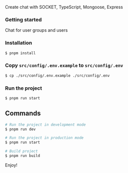 Create chat with SOCKET, TypeScript, Mongoose, Express

### Getting started
Chat for user groups and users

### Installation

```bash
$ pnpm install
```

### Copy `src/config/.env.example` to `src/config/.env`

```bash
$ cp ./src/config/.env.example ./src/config/.env
```

### Run the project

```bash
$ pnpm run start
```

## Commands

```bash
# Run the project in development mode
$ pnpm run dev

# Run the project in production mode
$ pnpm run start

# Build project
$ pnpm run build
```

Enjoy!
